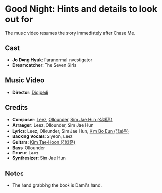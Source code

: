 # Good Night: Hints and details to look out for

The music video resumes the story immediately after Chase Me.

## Cast

* **Jo Dong Hyuk**: Paranormal investigator
* **Dreamcatcher**: The Seven Girls

## Music Video

* **Director**: [Digipedi](https://www.imdb.com/name/nm10996650/)

## Credits

* **Composer**: [Leez](https://www.discogs.com/artist/6450670-Leez-2), [Ollounder](https://www.discogs.com/artist/6450665-Ollounder), [Sim Jae Hun (심재훈)](https://www.discogs.com/artist/4932011-%EC%8B%AC%EC%9E%AC%ED%9B%88)
* **Arranger**: Leez, Ollounder, Sim Jae Hun
* **Lyrics**: Leez, Ollounder, Sim Jae Hun, [Kim Bo Eun (김보은)](https://www.discogs.com/artist/6450685-%EA%B9%80%EB%B3%B4%EC%9D%80)
* **Backing Vocals**: Siyeon, Leez
* **Guitars**: [Kim Tae-Hoon (김태훈)](https://www.discogs.com/artist/6450661-%EA%B9%80%ED%83%9C%ED%9B%88)
* **Bass**: Ollounder
* **Drums**: Leez
* **Synthesizer**: Sim Jae Hun

## Notes

* The hand grabbing the book is Dami's hand.
